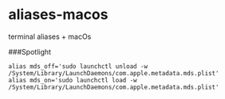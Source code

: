 # aliases-macos
terminal aliases + macOs


###Spotlight
```
alias mds_off='sudo launchctl unload -w /System/Library/LaunchDaemons/com.apple.metadata.mds.plist'
alias mds_on='sudo launchctl load -w /System/Library/LaunchDaemons/com.apple.metadata.mds.plist'
```

